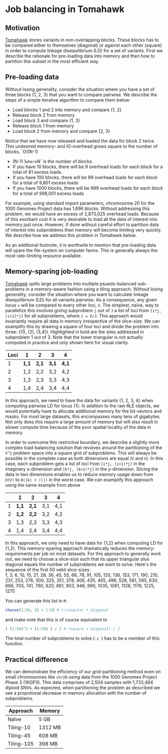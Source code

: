 # Job balancing in Tomahawk

## Motivation
[Tomahawk](https://github.com/mklarqvist/tomahawk) stores variants in
non-overlapping blocks. These blocks has to be compared either to themselves
(diagonal) or against each other (square) in order to compute linkage
disequilibrium (LD) for a set of variants. First we describe the rationale for
pre-loading data into memory and then how to partition this subset in the most
efficient way.

## Pre-loading data
Without losing generality, consider the situation where you have a set of three
blocks {1, 2, 3} that you want to compare pairwise. We describe the steps of a
simple iterative algorithm to compare them below:
* Load blocks 1 and 2 into memory and compare {1, 2}
* Release block 2 from memory
* Load block 3 and compare {1, 3}
* Release block 1 from memory
* Load block 2 from memory and compare {2, 3}

Notice that we have now released and loaded the data for block 2 twice. This
undesired memory- and IO-overhead grows square to the number of blocks, `O((N-1)
* (N-1) )` where `N` is the number of blocks. 
* If you have 10 blocks, there will be 9 overhead loads for each block for a
  total of 81 excess loads.
* If you have 100 blocks, there will be 99 overhead loads for each block for a
  total of 9,801 excess loads
* If you have 1000 blocks, there will be 999 overhead loads for each block for a
  total of 998,001 excess loads

For example, using standard import parameters, chromosome 20 for the 1000
Genomes Project data has 1,696 blocks. Without addressing this problem, we would
have an excess of 2,873,025 overhead loads. Because of this exorbant cost it is
very desirable to load all the data of interest into memory just once. However,
if done without careful effort to partition data of interest into subproblems
then memory will become limiting very quickly. We describe how we address this
problem in Tomahawk below.

As an additional footnote, it is worthwile to mention that pre-loading data will
spare the file-system on computer farms. This is generally always the most
rate-limiting resource available.

## Memory-sparing job-loading
[Tomahawk](https://github.com/mklarqvist/tomahawk) splits large problems into
multiple psuedo-balanced sub-problems in a memory-aware fashion using a tiling
approach. Without losing generality, consider the situation where you want to
calculate linkage disequilibrium (LD) for all variants pairwise. As a
consequence, any given locus `v` will be compared to every other loci, `V`. The
simplest, naïve, way to parallelize this involves giving subproblem `j` out of
`J` a list of loci from `[i*j, (i+1)*j]` for all subproblems, where `i = V/J`.
This approach would invariantly require all data in memory irrespective of the
slice-size. We can examplify this by drawing a square of four loci and divide
the problem into three: {(1), (2), (3,4)}. Highlighted in bold are the sites
addressed in subproblem 1 out of 3. Note that the lower triangular is not
actually computed in practice and only shown here for visual clarity.

| Loci   | 1   | 2   | 3   | 4   |
|---|-----|-----|-----|-----|
| 1 | **1,1** | **2,1** | **3,1** | **4,1** |
| 2 | 1,2 | 2,2 | 3,2 | 4,2 |
| 3 | 1,3 | 2,3 | 3,3 | 4,3 |
| 4 | 1,4 | 2,4 | 3,4 | 4,4 |

In this approach, we need to have the data for variants {1, 2, 3, 4} when
computing pairwise LD for locus {1}. In addition to the raw RLE objects, we
would potentially have to allocate additional memory for the bit-vectors and
masks. For most large datasets, this encompasses many tens of gigabytes. Not
only does this require a large amount of memory but will also result in slower
compute time because of the poor spatial locality of the data in memory.  

In order to overcome this restrictive boundary, we describe a slightly more
complex load-balancing solution that revolves around the partitioning of the
`V^2` problem space into a square grid of subproblems. This will always be
possible in the complete case as both dimensions are equal (`V` and `V`). In
this case, each subproblem gets a list of loci from `[i*j, (i+1)*j]` in the
imaginary x-dimension and `[k*j, (k+1)*j]` in the y-dimension. Slicing the data
in two dimensions enables us to reduce memory usage down from `O(V)` to `O(|k| +
|l|)` in the worst case. We can examplify this approach using the same example
from above

|   | 1   | 2   | 3   | 4   |
|---|-----|-----|-----|-----|
| 1 | **1,1** | **2,1** | 3,1 | 4,1 |
| 2 | **1,2** | **2,2** | 3,2 | 4,2 |
| 3 | 1,3 | 2,3 | 3,3 | 4,3 |
| 4 | 1,4 | 2,4 | 3,4 | 4,4 |

In this approach, we only need to have data for {1,2} when computing LD for
{1,2}. This memory-sparing approach dramatically reduces the memory-requirements
per job on most datasets. For this approach to generally work out, we need to
choose a slice-size such that its upper triangular plus diagonal equals the
number of subproblems we want to solve. Here's the sequence of the first 50
valid slice-sizes:  
1, 3, 6, 10, 15, 21, 28, 36, 45, 55, 66, 78, 91, 105, 120, 136, 153, 171, 190,
210, 231, 253, 276, 300, 325, 351, 378, 406, 435, 465, 496, 528, 561, 595, 630,
666, 703, 741, 780, 820, 861, 903, 946, 990, 1035, 1081, 1128, 1176, 1225, 1275


You can generate this list in `R`:
```R
choose(1:50, 2) + 1:50 # triangular + diagonal
```
and make note that this is of course equivalent to
```R
( (1:50)^2 + (1:50) ) / 2 # (square + diagonal) / 2
```

The total number of subproblems to solve (`-c `) has to be a member of this
function.

## Practical difference
We can demonstrate the efficiency of our grid-partitioning method even on small
chromosomes like `chr20` using data from the 1000 Genomes Project Phase 3
(1KGP3). This data comprises of 2,504 samples with 1,733,484 diploid SNVs. As
expected, when partitioning the problem as described we see a propotional
decrease in memory allocation with the number of subproblems.

| Approach   | Memory  |
|------------|---------|
| Naïve      | 5 GB    |
| Tiling-10  | 1312 MB |
| Tiling-45  | 608 MB  |
| Tiling-105 | 398 MB  |

